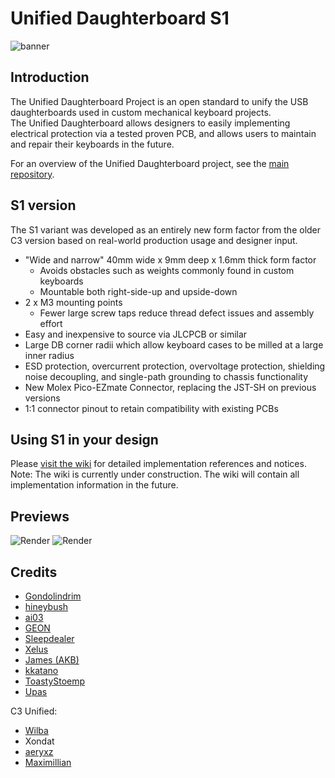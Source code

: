 # Unified Daughterboard S1

![banner](https://github.com/Unified-Daughterboard/UDB-S1/raw/main/assets/S1-Banner-Img.jpg)

## Introduction
The Unified Daughterboard Project is an open standard to unify the USB daughterboards used in custom mechanical keyboard projects.  
The Unified Daughterboard allows designers to easily implementing electrical protection via a tested proven PCB, and allows users to maintain and repair their keyboards in the future.  
  
For an overview of the Unified Daughterboard project, see the [main repository](https://github.com/Unified-Daughterboard/Unified-Daughterboard).


## S1 version

The S1 variant was developed as an entirely new form factor from the older C3 version based on real-world production usage and designer input.

- "Wide and narrow" 40mm wide x 9mm deep x 1.6mm thick form factor
    - Avoids obstacles such as weights commonly found in custom keyboards
    - Mountable both right-side-up and upside-down
- 2 x M3 mounting points 
    - Fewer large screw taps reduce thread defect issues and assembly effort
- Easy and inexpensive to source via JLCPCB or similar
- Large DB corner radii which allow keyboard cases to be milled at a large inner radius
- ESD protection, overcurrent protection, overvoltage protection, shielding noise decoupling, and single-path grounding to chassis functionality
- New Molex Pico-EZmate Connector, replacing the JST-SH on previous versions
- 1:1 connector pinout to retain compatibility with existing PCBs


## Using S1 in your design
Please [visit the wiki](https://github.com/Unified-Daughterboard/UDB-S1/wiki) for detailed implementation references and notices.  
Note: The wiki is currently under construction. The wiki will contain all implementation information in the future.  


## Previews
![Render](https://github.com/Unified-Daughterboard/UDB-S1/raw/main/assets/front.jpg)
![Render](https://github.com/Unified-Daughterboard/UDB-S1/raw/main/assets/rear.jpg)


## Credits
- [Gondolindrim](https://github.com/Gondolindrim)
- [hineybush](https://hineybush.com/)
- [ai03](https://ai03.com/)
- [GEON](https://geon.works/)
- [Sleepdealer](https://sleepdealer.xyz)
- [Xelus](https://xelus.me)
- [James (AKB)](https://alchemistkeyboards.com/)
- [kkatano](https://github.com/kkatano)
- [ToastyStoemp](https://vwolf.be)
- [Upas](https://cannonkeys.com)

C3 Unified:
- [Wilba](https://wilba.tech)
- Xondat
- [aeryxz](https://github.com/aeryxz)
- [Maximillian](https://github.com/Maximillian)
